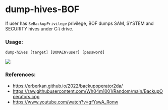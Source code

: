# dump-hives-BOF

If user has ``SeBackupPrivilege`` privilege, BOF dumps SAM, SYSTEM and SECURITY hives under C:\ drive.

### Usage:
``dump-hives [target] [DOMAIN\user] [password]``

![](https://raw.githubusercontent.com/erberkan/dump-hives-BOF/main/dump-hives.png)

### References:
* https://erberkan.github.io/2022/backupoperator2da/
* https://raw.githubusercontent.com/Wh04m1001/Random/main/BackupOperators.cpp
* https://www.youtube.com/watch?v=gfYswA_Ronw
